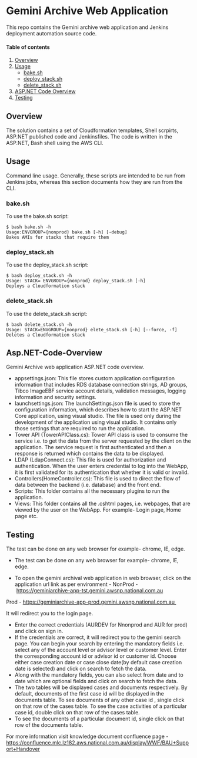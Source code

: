 <!-- vim: set ft=markdown: -->
<!-- DO NOT EDIT. Update using make docs -->
# Gemini Archive Web Application
This repo contains the Gemini archive web application and  Jenkins deployment automation source code.

#### Table of contents

1. [Overview](#overview)
2. [Usage](#usage)
    * [bake.sh](#bake-sh)
    * [deploy_stack.sh](#deploy-stack-sh)
    * [delete_stack.sh](#delete-stack-sh)
3. [ASP.NET Code Overview](#Asp.NET-Code-Overview)
4. [Testing](#testing)

## Overview

The solution contains a set of Cloudformation templates, Shell scrpirts, ASP.NET published code and Jenkinsfiles. The code is written in the ASP.NET, Bash shell using the AWS CLI.

## Usage

Command line usage. Generally, these scripts are intended to be run from Jenkins jobs, whereas this section documents how they are run from the CLI.

### bake.sh

To use the bake.sh script:

```text
$ bash bake.sh -h
Usage:ENVGROUP={nonprod} bake.sh [-h] [-debug]
Bakes AMIs for stacks that require them
```

### deploy_stack.sh

To use the deploy_stack.sh script:

```text
$ bash deploy_stack.sh -h
Usage: STACK= ENVGROUP={nonprod} deploy_stack.sh [-h]
Deploys a Cloudformation stack
```

### delete_stack.sh

To use the delete_stack.sh script:

```text
$ bash delete_stack.sh -h
Usage: STACK=ENVGROUP={nonprod} elete_stack.sh [-h] [--force, -f]
Deletes a Cloudformation stack
```

## Asp.NET-Code-Overview

Gemini Archive web application ASP.NET code overview.
- appsettings.json: This file stores custom application configuration information that includes RDS database connection strings, AD groups, Tibco ImageEBF service account details, validation messages, logging information and security settings.
- launchsettings.json: The launchSettings.json file is used to store the configuration information, which describes how to start the ASP.NET Core application, using visual studio. The file is used only during the development of the application using visual studio. It contains only those settings that are required to run the application.
- Tower API (TowerAPIClass.cs): Tower API class is used to consume the service i.e. to get the data from the server requested by the client on the application. The service request is first authenticated and then a response is returned which contains the data to be displayed.
- LDAP (LdapConnect.cs): This file is used for authorization and authentication. When the user enters credential to log into the WebApp, it is first validated for its authentication that whether it is valid or invalid.
- Controllers(HomeController.cs): This file is used to direct the flow of data between the backend (i.e. database) and the front end.
- Scripts: This folder contains all the necessary plugins to run the application.
- Views: This folder contains all the .cshtml pages, i.e. webpages, that are viewed by the user on the WebApp. For example- Login page, Home page etc.

## Testing

The test can be done on any web browser for example- chrome, IE, edge.

-	The test can be done on any web browser for example- chrome, IE, edge.

- To open the gemini archival web application in web browser, click on the application url link as per environment -
NonProd - https://geminiarchive-app-tst.gemini.awsnp.national.com.au

Prod - https://geminiarchive-app-prod.gemini.awsnp.national.com.au 

It will redirect you to the login page.

- Enter the correct credentials (AURDEV for Nnonprod and AUR for prod) and click on sign in.
- If the credentials are correct, it will redirect you to the gemini search page. You can begin your search by entering the mandatory fields i.e. select any of the account level or advisor level or customer level. Enter the corresponding account id or advisor id or customer id. Choose either case creation date or case close date(by default case creation date is selected) and click on search to fetch the data.
- Along with the mandatory fields, you can also select from date and to date which are optional fields and click on search to fetch the data.
- The two tables will be displayed cases and documents respectively. By default, documents of the first case id will be displayed in the documents table. To see documents of any other case id , single click on that row of the cases table. To see the case activities of a particular case id, double click on that row of the cases table.
- To see the documents of a particular document id, single click on that row of the documents table.

For more information visit knowledge document confluence page - https://confluence.mlc.lz182.aws.national.com.au/display/WWF/BAU+Support+Handover


